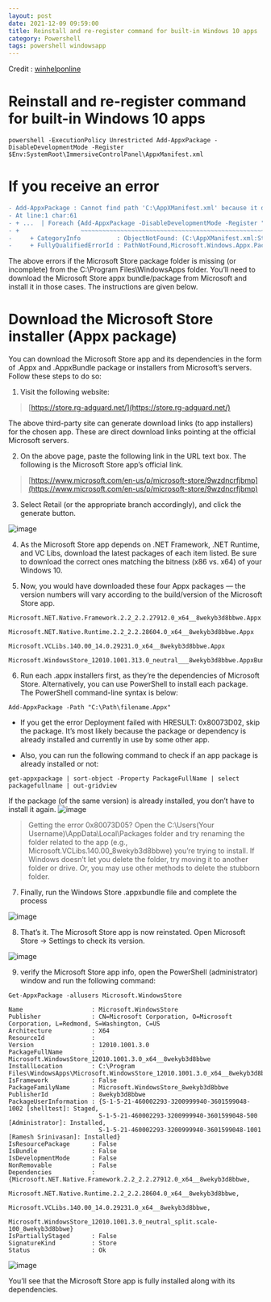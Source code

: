 ```yaml
---
layout: post
date: 2021-12-09 09:59:00
title: Reinstall and re-register command for built-in Windows 10 apps
category: Powershell
tags: powershell windowsapp
---
```

Credit : [winhelponline](https://www.winhelponline.com/blog/restore-windows-store-windows-10-uninstall-with-powershell/)
# Reinstall and re-register command for built-in Windows 10 apps
```
powershell -ExecutionPolicy Unrestricted Add-AppxPackage -DisableDevelopmentMode -Register $Env:SystemRoot\ImmersiveControlPanel\AppxManifest.xml

```
# If you receive an error

```diff
- Add-AppxPackage : Cannot find path 'C:\AppXManifest.xml' because it does not exist.
- At line:1 char:61
- + ...  | Foreach {Add-AppxPackage -DisableDevelopmentMode -Register "$($_.I ...
- +                 ~~~~~~~~~~~~~~~~~~~~~~~~~~~~~~~~~~~~~~~~~~~~~~~~~~~~~~~~~
-     + CategoryInfo          : ObjectNotFound: (C:\AppXManifest.xml:String) [Add-AppxPackage], ItemNotFoundException
-     + FullyQualifiedErrorId : PathNotFound,Microsoft.Windows.Appx.PackageManager.Commands.AddAppxPackageCommand
```

The above errors if the Microsoft Store package folder is missing (or incomplete) from the C:\Program Files\WindowsApps folder. You’ll need to download the Microsoft Store appx bundle/package from Microsoft and install it in those cases. The instructions are given below.

# Download the Microsoft Store installer (Appx package)

You can download the Microsoft Store app and its dependencies in the form of .Appx and .AppxBundle package or installers from Microsoft’s servers. Follow these steps to do so:

1. Visit the following website:

> [https://store.rg-adguard.net/](https://store.rg-adguard.net/)

The above third-party site can generate download links (to app installers) for the chosen app. These are direct download links pointing at the official Microsoft servers.

2. On the above page, paste the following link in the URL text box. The following is the Microsoft Store app’s official link.

> [https://www.microsoft.com/en-us/p/microsoft-store/9wzdncrfjbmp](https://www.microsoft.com/en-us/p/microsoft-store/9wzdncrfjbmp)

3. Select Retail (or the appropriate branch accordingly), and click the generate button.

![image](https://user-images.githubusercontent.com/1507737/145414362-5c3cc380-a96b-442f-a8a1-2c2ac1b28886.png)

4. As the Microsoft Store app depends on .NET Framework, .NET Runtime, and VC Libs, download the latest packages of each item listed. Be sure to download the correct ones matching the bitness (x86 vs. x64) of your Windows 10.

5. Now, you would have downloaded these four Appx packages — the version numbers will vary according to the build/version of the Microsoft Store app.

```
Microsoft.NET.Native.Framework.2.2_2.2.27912.0_x64__8wekyb3d8bbwe.Appx

Microsoft.NET.Native.Runtime.2.2_2.2.28604.0_x64__8wekyb3d8bbwe.Appx

Microsoft.VCLibs.140.00_14.0.29231.0_x64__8wekyb3d8bbwe.Appx

Microsoft.WindowsStore_12010.1001.313.0_neutral___8wekyb3d8bbwe.AppxBundle
```

6. Run each .appx installers first, as they’re the dependencies of Microsoft Store. Alternatively, you can use PowerShell to install each package. The PowerShell command-line syntax is below:

```
Add-AppxPackage -Path "C:\Path\filename.Appx"
```

- If you get the error Deployment failed with HRESULT: 0x80073D02, skip the package. It’s most likely because the package or dependency is already installed and currently in use by some other app.

- Also, you can run the following command to check if an app package is already installed or not:

```
get-appxpackage | sort-object -Property PackageFullName | select packagefullname | out-gridview
```

If the package (of the same version) is already installed, you don’t have to install it again.
![image](https://user-images.githubusercontent.com/1507737/145414471-1c5578aa-16dc-4ec1-b37b-b11bb79cc510.png)

> Getting the error 0x80073D05?
> Open the C:\Users\(Your Username)\AppData\Local\Packages folder and try renaming the folder related to the app (e.g., Microsoft.VCLibs.140.00_8wekyb3d8bbwe) you’re trying to install. If Windows doesn’t let you delete the folder, try moving it to another folder or drive. Or, you may use other methods to delete the stubborn folder.

7. Finally, run the Windows Store .appxbundle file and complete the process

![image](https://user-images.githubusercontent.com/1507737/145415130-1e37c519-bb66-47e9-b73d-a64a5596b62c.png)

8. That’s it. The Microsoft Store app is now reinstated. Open Microsoft Store → Settings to check its version.

![image](https://user-images.githubusercontent.com/1507737/145415202-6393f085-01c2-4476-a985-228ab3ce0712.png)

9. verify the Microsoft Store app info, open the PowerShell (administrator) window and run the following command:

```
Get-AppxPackage -allusers Microsoft.WindowsStore
```

```
Name                   : Microsoft.WindowsStore
Publisher              : CN=Microsoft Corporation, O=Microsoft Corporation, L=Redmond, S=Washington, C=US
Architecture           : X64
ResourceId             :
Version                : 12010.1001.3.0
PackageFullName        : Microsoft.WindowsStore_12010.1001.3.0_x64__8wekyb3d8bbwe
InstallLocation        : C:\Program Files\WindowsApps\Microsoft.WindowsStore_12010.1001.3.0_x64__8wekyb3d8bbwe
IsFramework            : False
PackageFamilyName      : Microsoft.WindowsStore_8wekyb3d8bbwe
PublisherId            : 8wekyb3d8bbwe
PackageUserInformation : {S-1-5-21-460002293-3200999940-3601599048-1002 [shelltest]: Staged,
                         S-1-5-21-460002293-3200999940-3601599048-500 [Administrator]: Installed,
                         S-1-5-21-460002293-3200999940-3601599048-1001 [Ramesh Srinivasan]: Installed}
IsResourcePackage      : False
IsBundle               : False
IsDevelopmentMode      : False
NonRemovable           : False
Dependencies           : {Microsoft.NET.Native.Framework.2.2_2.2.27912.0_x64__8wekyb3d8bbwe,
                         Microsoft.NET.Native.Runtime.2.2_2.2.28604.0_x64__8wekyb3d8bbwe,
                         Microsoft.VCLibs.140.00_14.0.29231.0_x64__8wekyb3d8bbwe,
                         Microsoft.WindowsStore_12010.1001.3.0_neutral_split.scale-100_8wekyb3d8bbwe}
IsPartiallyStaged      : False
SignatureKind          : Store
Status                 : Ok
```

![image](https://user-images.githubusercontent.com/1507737/145416556-eb8db193-5966-4899-b0de-03eeb9f7202a.png)

You’ll see that the Microsoft Store app is fully installed along with its dependencies.

